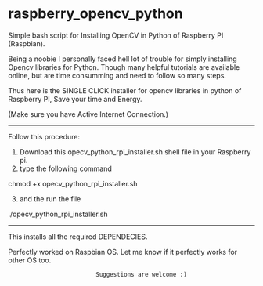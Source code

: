 # raspberry_opencv_python
Simple bash script for Installing OpenCV in Python of  Raspberry PI (Raspbian).

Being a noobie I personally faced hell lot of trouble for simply installing Opencv libraries for Python.
Though many helpful tutorials are available online, but are time consumming and need to follow so many steps.

Thus here is the SINGLE CLICK installer  for opencv libraries in python of Raspberry PI, Save your time and Energy.




(Make sure you have Active Internet Connection.)
***************************************************************
Follow this procedure:

1) Download this opecv_python_rpi_installer.sh  shell file in your Raspberry pi.
2) type the following command

chmod +x opecv_python_rpi_installer.sh

3) and the run the file

./opecv_python_rpi_installer.sh
*****************************************************************


This installs all the required DEPENDECIES.


Perfectly worked on Raspbian OS. Let me know if it perfectly works for other OS too.
                            
                             Suggestions are welcome :) 
